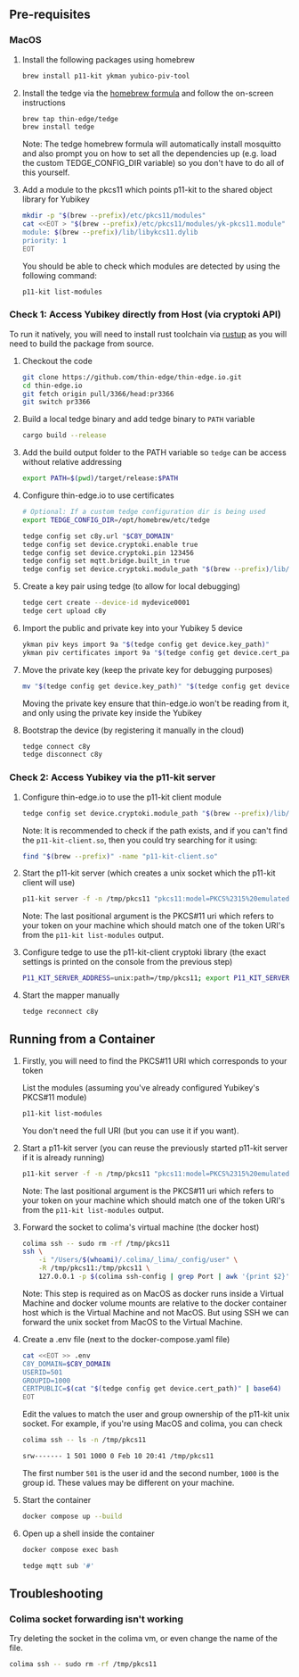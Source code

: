 ## Pre-requisites

### MacOS

1. Install the following packages using homebrew

    ```sh
    brew install p11-kit ykman yubico-piv-tool
    ```

1. Install the tedge via the [homebrew formula](https://github.com/thin-edge/homebrew-tedge) and follow the on-screen instructions

    ```sh
    brew tap thin-edge/tedge
    brew install tedge
    ```

    Note: The tedge homebrew formula will automatically install mosquitto and also prompt you on how to set all the dependencies up (e.g. load the custom TEDGE_CONFIG_DIR variable) so you don't have to do all of this yourself.

1. Add a module to the pkcs11 which points p11-kit to the shared object library for Yubikey

    ```sh
    mkdir -p "$(brew --prefix)/etc/pkcs11/modules"
    cat <<EOT > "$(brew --prefix)/etc/pkcs11/modules/yk-pkcs11.module"
    module: $(brew --prefix)/lib/libykcs11.dylib
    priority: 1
    EOT
    ```

    You should be able to check which modules are detected by using the following command:

    ```sh
    p11-kit list-modules
    ```

### Check 1: Access Yubikey directly from Host (via cryptoki API)

To run it natively, you will need to install rust toolchain via [rustup](https://rustup.rs/) as you will need to build the package from source.

1. Checkout the code

    ```sh
    git clone https://github.com/thin-edge/thin-edge.io.git
    cd thin-edge.io
    git fetch origin pull/3366/head:pr3366
    git switch pr3366
    ```

1. Build a local tedge binary and add tedge binary to `PATH` variable

    ```sh
    cargo build --release
    ```

1. Add the build output folder to the PATH variable so `tedge` can be access without relative addressing

    ```sh
    export PATH=$(pwd)/target/release:$PATH
    ```

1. Configure thin-edge.io to use certificates

    ```sh
    # Optional: If a custom tedge configuration dir is being used
    export TEDGE_CONFIG_DIR=/opt/homebrew/etc/tedge

    tedge config set c8y.url "$C8Y_DOMAIN"
    tedge config set device.cryptoki.enable true
    tedge config set device.cryptoki.pin 123456
    tedge config set mqtt.bridge.built_in true
    tedge config set device.cryptoki.module_path "$(brew --prefix)/lib/libykcs11.dylib"
    ```

1. Create a key pair using tedge (to allow for local debugging)

    ```sh
    tedge cert create --device-id mydevice0001
    tedge cert upload c8y
    ```

1. Import the public and private key into your Yubikey 5 device

    ```sh
    ykman piv keys import 9a "$(tedge config get device.key_path)"
    ykman piv certificates import 9a "$(tedge config get device.cert_path)"
    ```

1. Move the private key (keep the private key for debugging purposes)

    ```sh
    mv "$(tedge config get device.key_path)" "$(tedge config get device.key_path).bak"
    ```

    Moving the private key ensure that thin-edge.io won't be reading from it, and only using the private key inside the Yubikey

1. Bootstrap the device (by registering it manually in the cloud)

    ```sh
    tedge connect c8y
    tedge disconnect c8y
    ```


### Check 2: Access Yubikey via the p11-kit server

1. Configure thin-edge.io to use the p11-kit client module

    ```sh
    tedge config set device.cryptoki.module_path "$(brew --prefix)/lib/pkcs11/p11-kit-client.so"
    ```

    Note: It is recommended to check if the path exists, and if you can't find the `p11-kit-client.so`, then you could try searching for it using:

    ```sh
    find "$(brew --prefix)" -name "p11-kit-client.so"
    ```

1. Start the p11-kit server (which creates a unix socket which the p11-kit client will use)

    ```sh
    p11-kit server -f -n /tmp/pkcs11 "pkcs11:model=PKCS%2315%20emulated"
    ```

    Note: The last positional argument is the PKCS#11 uri which refers to your token on your machine which should match one of the token URI's from the `p11-kit list-modules` output.

1. Configure tedge to use the p11-kit-client cryptoki library (the exact settings is printed on the console from the previous step)

    ```sh
    P11_KIT_SERVER_ADDRESS=unix:path=/tmp/pkcs11; export P11_KIT_SERVER_ADDRESS;
    ```

1. Start the mapper manually

    ```sh
    tedge reconnect c8y
    ```


## Running from a Container

1. Firstly, you will need to find the PKCS#11 URI which corresponds to your token

    List the modules (assuming you've already configured Yubikey's PKCS#11 module)

    ```sh
    p11-kit list-modules
    ```

    You don't need the full URI (but you can use it if you want).

1. Start a p11-kit server (you can reuse the previously started p11-kit server if it is already running)

    ```sh
    p11-kit server -f -n /tmp/pkcs11 "pkcs11:model=PKCS%2315%20emulated"
    ```

    Note: The last positional argument is the PKCS#11 uri which refers to your token on your machine which should match one of the token URI's from the `p11-kit list-modules` output.

1. Forward the socket to colima's virtual machine (the docker host)

    ```sh
    colima ssh -- sudo rm -rf /tmp/pkcs11
    ssh \
        -i "/Users/$(whoami)/.colima/_lima/_config/user" \
        -R /tmp/pkcs11:/tmp/pkcs11 \
        127.0.0.1 -p $(colima ssh-config | grep Port | awk '{print $2}')
    ```

    Note: This step is required as on MacOS as docker runs inside a Virtual Machine and docker volume mounts are relative to the docker container host which is the Virtual Machine and not MacOS. But using SSH we can forward the unix socket from MacOS to the Virtual Machine.

1. Create a .env file (next to the docker-compose.yaml file)

    ```sh
    cat <<EOT >> .env
    C8Y_DOMAIN=$C8Y_DOMAIN
    USERID=501
    GROUPID=1000
    CERTPUBLIC=$(cat "$(tedge config get device.cert_path)" | base64)
    EOT
    ```

    Edit the values to match the user and group ownership of the p11-kit unix socket. For example, if you're using MacOS and colima, you can check

    ```sh
    colima ssh -- ls -n /tmp/pkcs11
    ```

    ```sh
    srw------- 1 501 1000 0 Feb 10 20:41 /tmp/pkcs11
    ```

    The first number `501` is the user id and the second number, `1000` is the group id. These values may be different on your machine.

1. Start the container

    ```sh
    docker compose up --build
    ```

1. Open up a shell inside the container

    ```sh
    docker compose exec bash

    tedge mqtt sub '#'
    ```


## Troubleshooting

### Colima socket forwarding isn't working

Try deleting the socket in the colima vm, or even change the name of the file.

```sh
colima ssh -- sudo rm -rf /tmp/pkcs11
```
